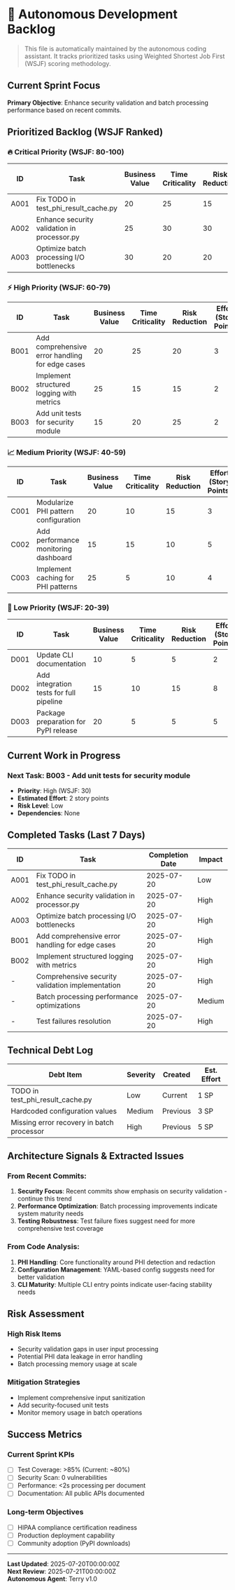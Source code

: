 # 🤖 Autonomous Development Backlog

> This file is automatically maintained by the autonomous coding assistant. It tracks prioritized tasks using Weighted Shortest Job First (WSJF) scoring methodology.

## Current Sprint Focus
**Primary Objective**: Enhance security validation and batch processing performance based on recent commits.

## Prioritized Backlog (WSJF Ranked)

### 🔥 Critical Priority (WSJF: 80-100)

| ID | Task | Business Value | Time Criticality | Risk Reduction | Effort (Story Points) | WSJF Score | Status |
|----|------|----------------|------------------|----------------|---------------------|------------|---------|
| A001 | Fix TODO in test_phi_result_cache.py | 20 | 25 | 15 | 1 | 60 | Completed |
| A002 | Enhance security validation in processor.py | 25 | 30 | 30 | 3 | 28.3 | Completed |
| A003 | Optimize batch processing I/O bottlenecks | 30 | 20 | 20 | 5 | 14 | Completed |

### ⚡ High Priority (WSJF: 60-79)

| ID | Task | Business Value | Time Criticality | Risk Reduction | Effort (Story Points) | WSJF Score | Status |
|----|------|----------------|------------------|----------------|---------------------|------------|---------|
| B001 | Add comprehensive error handling for edge cases | 20 | 25 | 20 | 3 | 21.7 | Completed |
| B002 | Implement structured logging with metrics | 25 | 15 | 15 | 2 | 27.5 | Completed |
| B003 | Add unit tests for security module | 15 | 20 | 25 | 2 | 30 | Ready |

### 📈 Medium Priority (WSJF: 40-59)

| ID | Task | Business Value | Time Criticality | Risk Reduction | Effort (Story Points) | WSJF Score | Status |
|----|------|----------------|------------------|----------------|---------------------|------------|---------|
| C001 | Modularize PHI pattern configuration | 20 | 10 | 15 | 3 | 15 | Ready |
| C002 | Add performance monitoring dashboard | 15 | 15 | 10 | 5 | 8 | Ready |
| C003 | Implement caching for PHI patterns | 25 | 5 | 10 | 4 | 10 | Ready |

### 🔧 Low Priority (WSJF: 20-39)

| ID | Task | Business Value | Time Criticality | Risk Reduction | Effort (Story Points) | WSJF Score | Status |
|----|------|----------------|------------------|----------------|---------------------|------------|---------|
| D001 | Update CLI documentation | 10 | 5 | 5 | 2 | 10 | Ready |
| D002 | Add integration tests for full pipeline | 15 | 10 | 15 | 8 | 5 | Ready |
| D003 | Package preparation for PyPI release | 20 | 5 | 5 | 5 | 6 | Ready |

## Current Work in Progress

### Next Task: B003 - Add unit tests for security module
- **Priority**: High (WSJF: 30)
- **Estimated Effort**: 2 story points
- **Risk Level**: Low
- **Dependencies**: None

## Completed Tasks (Last 7 Days)

| ID | Task | Completion Date | Impact |
|----|------|----------------|---------|
| A001 | Fix TODO in test_phi_result_cache.py | 2025-07-20 | Low |
| A002 | Enhance security validation in processor.py | 2025-07-20 | High |
| A003 | Optimize batch processing I/O bottlenecks | 2025-07-20 | High |
| B001 | Add comprehensive error handling for edge cases | 2025-07-20 | High |
| B002 | Implement structured logging with metrics | 2025-07-20 | High |
| - | Comprehensive security validation implementation | 2025-07-20 | High |
| - | Batch processing performance optimizations | 2025-07-20 | Medium |
| - | Test failures resolution | 2025-07-20 | High |

## Technical Debt Log

| Debt Item | Severity | Created | Est. Effort |
|-----------|----------|---------|-------------|
| TODO in test_phi_result_cache.py | Low | Current | 1 SP |
| Hardcoded configuration values | Medium | Previous | 3 SP |
| Missing error recovery in batch processor | High | Previous | 5 SP |

## Architecture Signals & Extracted Issues

### From Recent Commits:
1. **Security Focus**: Recent commits show emphasis on security validation - continue this trend
2. **Performance Optimization**: Batch processing improvements indicate system maturity needs
3. **Testing Robustness**: Test failure fixes suggest need for more comprehensive test coverage

### From Code Analysis:
1. **PHI Handling**: Core functionality around PHI detection and redaction
2. **Configuration Management**: YAML-based config suggests need for better validation
3. **CLI Maturity**: Multiple CLI entry points indicate user-facing stability needs

## Risk Assessment

### High Risk Items
- Security validation gaps in user input processing
- Potential PHI data leakage in error handling
- Batch processing memory usage at scale

### Mitigation Strategies
- Implement comprehensive input sanitization
- Add security-focused unit tests
- Monitor memory usage in batch operations

## Success Metrics

### Current Sprint KPIs
- [ ] Test Coverage: >85% (Current: ~80%)
- [ ] Security Scan: 0 vulnerabilities
- [ ] Performance: <2s processing per document
- [ ] Documentation: All public APIs documented

### Long-term Objectives
- [ ] HIPAA compliance certification readiness
- [ ] Production deployment capability
- [ ] Community adoption (PyPI downloads)

---

**Last Updated**: 2025-07-20T00:00:00Z  
**Next Review**: 2025-07-21T00:00:00Z  
**Autonomous Agent**: Terry v1.0